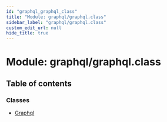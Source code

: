 ```yaml
---
id: "graphql_graphql_class"
title: "Module: graphql/graphql.class"
sidebar_label: "graphql/graphql.class"
custom_edit_url: null
hide_title: true
---
```


# Module: graphql/graphql.class

## Table of contents

### Classes

- [Graphql](../classes/graphql_graphql_class.graphql.md)
